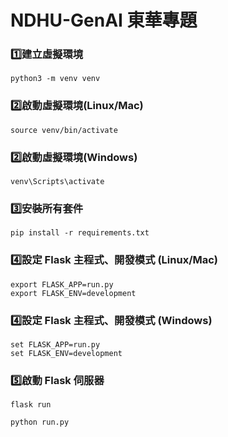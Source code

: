 # NDHU-GenAI 東華專題

### 1️⃣建立虛擬環境

```
python3 -m venv venv
```

### 2️⃣啟動虛擬環境(Linux/Mac)

```
source venv/bin/activate
```

### 2️⃣啟動虛擬環境(Windows)

```
venv\Scripts\activate
```

### 3️⃣安裝所有套件

```
pip install -r requirements.txt
```
### 4️⃣設定 Flask 主程式、開發模式 (Linux/Mac)

```
export FLASK_APP=run.py
export FLASK_ENV=development
```
### 4️⃣設定 Flask 主程式、開發模式 (Windows)

```
set FLASK_APP=run.py
set FLASK_ENV=development
```
### 5️⃣啟動 Flask 伺服器

```
flask run
```
```
python run.py
```
